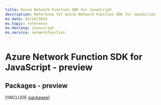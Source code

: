 ```yaml
---
title: Azure Network Function SDK for JavaScript
description: Reference for Azure Network Function SDK for JavaScript
ms.date: 03/26/2024
ms.topic: reference
ms.devlang: javascript
ms.service: networkfunction
---
```

# Azure Network Function SDK for JavaScript - preview
## Packages - preview
[!INCLUDE [packages](network-function-index.md)]